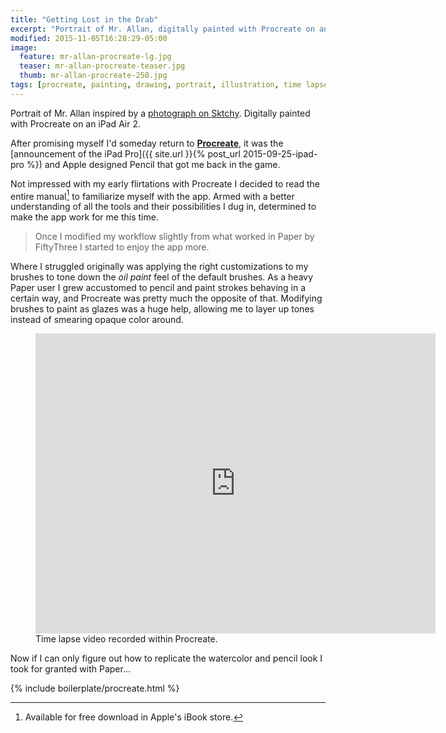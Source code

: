 ```yaml
---
title: "Getting Lost in the Drab"
excerpt: "Portrait of Mr. Allan, digitally painted with Procreate on an iPad."
modified: 2015-11-05T16:28:29-05:00
image: 
  feature: mr-allan-procreate-lg.jpg
  teaser: mr-allan-procreate-teaser.jpg
  thumb: mr-allan-procreate-250.jpg
tags: [procreate, painting, drawing, portrait, illustration, time lapse, sktchy]
---
```


Portrait of Mr. Allan inspired by a [photograph on Sktchy](http://sktchy.com/OgixZC). Digitally painted with Procreate on an iPad Air 2. 

After promising myself I'd someday return to [**Procreate**](http://procreate.si/), it was the [announcement of the iPad Pro]({{ site.url }}{% post_url 2015-09-25-ipad-pro %}) and Apple designed Pencil that got me back in the game. 

Not impressed with my early flirtations with Procreate I decided to read the entire manual[^manual] to familiarize myself with the app. Armed with a better understanding of all the tools and their possibilities I dug in, determined to make the app work for me this time.

[^manual]: Available for free download in Apple's iBook store.

<blockquote>
  <p>Once I modified my workflow slightly from what worked in Paper by FiftyThree I started to enjoy the app more.</p>
</blockquote>

Where I struggled originally was applying the right customizations to my brushes to tone down the *oil paint* feel of the default brushes. As a heavy Paper user I grew accustomed to pencil and paint strokes behaving in a certain way, and Procreate was pretty much the opposite of that. Modifying brushes to paint as glazes was a huge help, allowing me to layer up tones instead of smearing opaque color around.

<figure>
  <iframe width="640" height="480" src="https://www.youtube-nocookie.com/embed/vrqoIbu7gU0?showinfo=0" frameborder="0" allowfullscreen></iframe>
  <figcaption>Time lapse video recorded within Procreate.</figcaption>
</figure>

Now if I can only figure out how to replicate the watercolor and pencil look I took for granted with Paper...

{% include boilerplate/procreate.html %}
